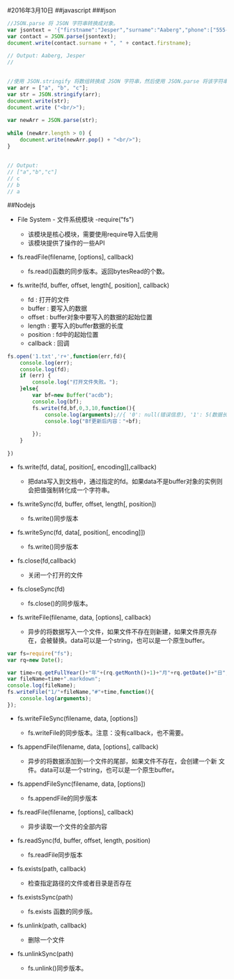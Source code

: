 #2016年3月10日
##javascript
###json

```js
//JSON.parse 将 JSON 字符串转换成对象。
var jsontext = '{"firstname":"Jesper","surname":"Aaberg","phone":["555-0100","555-0120"]}'; 
var contact = JSON.parse(jsontext); 
document.write(contact.surname + ", " + contact.firstname); 
 
// Output: Aaberg, Jesper
// 

 
//使用 JSON.stringify 将数组转换成 JSON 字符串，然后使用 JSON.parse 将该字符串重新转换成数组。
var arr = ["a", "b", "c"]; 
var str = JSON.stringify(arr); 
document.write(str); 
document.write ("<br/>"); 
 
var newArr = JSON.parse(str); 
 
while (newArr.length > 0) { 
    document.write(newArr.pop() + "<br/>"); 
} 
 
 
// Output: 
// ["a","b","c"] 
// c 
// b 
// a
```


##Nodejs

 - File System - 文件系统模块 -require("fs")
     + 该模块是核心模块，需要使用require导入后使用
     + 该模块提供了操作的一些API



 - fs.readFile(filename, [options], callback)

     + fs.read()函数的同步版本。返回bytesRead的个数。



 - fs.write(fd, buffer, offset, length[, position], callback)
     + fd : 打开的文件
     + buffer : 要写入的数据
     + offset : buffer对象中要写入的数据的起始位置
     + length : 要写入的buffer数据的长度
     + position : fd中的起始位置
     + callback : 回调

```js
fs.open('1.txt','r+',function(err,fd){
    console.log(err);
    console.log(fd);
    if (err) {
        console.log("打开文件失败。");
    }else{
        var bf=new Buffer("acdb");
        console.log(bf);
        fs.write(fd,bf,0,3,10,function(){
            console.log(arguments);//{ '0': null(错误信息), '1': 5(数据长度), '2': <Buffer 31 32 33 34 33 35 34 35>(buffer内容) }
            console.log("Bf更新后内容："+bf);
            
        });
    }
    
})
```

 - fs.write(fd, data[, position[, encoding]],callback)
     + 把data写入到文档中，通过指定的fd。如果data不是buffer对象的实例则会把值强制转化成一个字符串。

 - fs.writeSync(fd, buffer, offset, length[, position])
     + fs.write()同步版本

 - fs.writeSync(fd, data[, position[, encoding]])
     + fs.write()同步版本

 - fs.close(fd,callback)
     + 关闭一个打开的文件

 - fs.closeSync(fd)
     + fs.close()的同步版本。

 - fs.writeFile(filename, data, [options], callback)
     + 异步的将数据写入一个文件，如果文件不存在则新建，如果文件原先存在，会被替换。data可以是一个string，也可以是一个原生buffer。
    
```js
var fs=require("fs");
var rq=new Date();

var time=rq.getFullYear()+"年"+(rq.getMonth()+1)+"月"+rq.getDate()+"日";
var fileName=time+".markdown";
console.log(fileName);
fs.writeFile("1/"+fileName,"#"+time,function(){
    console.log(arguments);
});
```

 - fs.writeFileSync(filename, data, [options])
     + fs.writeFile的同步版本。注意：没有callback，也不需要。

 - fs.appendFile(filename, data, [options], callback)
     + 异步的将数据添加到一个文件的尾部，如果文件不存在，会创建一个新 文件。data可以是一个string，也可以是一个原生buffer。

 - fs.appendFileSync(filename, data, [options])
     + fs.appendFile的同步版本 

 - fs.readFile(filename, [options], callback)
     + 异步读取一个文件的全部内容
 - fs.readSync(fd, buffer, offset, length, position)
     + fs.readFile同步版本 

 - fs.exists(path, callback)
     + 检查指定路径的文件或者目录是否存在

 - fs.existsSync(path)
     + fs.exists 函数的同步版。

 - fs.unlink(path, callback)
     + 删除一个文件

 - fs.unlinkSync(path)
     + fs.unlink()同步版本。



